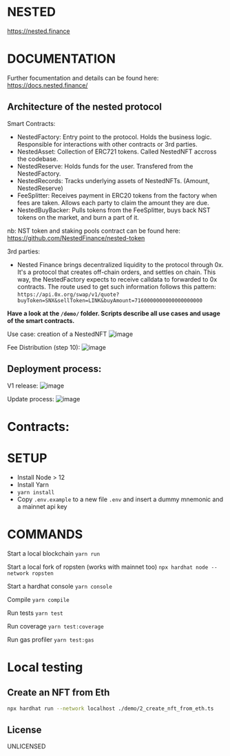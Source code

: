 # NESTED
https://nested.finance

# DOCUMENTATION
Further focumentation and details can be found here: https://docs.nested.finance/
## Architecture of the nested protocol

Smart Contracts:
- NestedFactory: Entry point to the protocol. Holds the business logic. Responsible for interactions with other contracts or 3rd parties.
- NestedAsset: Collection of ERC721 tokens. Called NestedNFT accross the codebase.
- NestedReserve: Holds funds for the user. Transfered from the NestedFactory.
- NestedRecords: Tracks underlying assets of NestedNFTs. (Amount, NestedReserve)
- FeeSplitter: Receives payment in ERC20 tokens from the factory when fees are taken. Allows each party to claim the amount they are due.
- NestedBuyBacker: Pulls tokens from the FeeSplitter, buys back NST tokens on the market, and burn a part of it.

nb: NST token and staking pools contract can be found here: https://github.com/NestedFinance/nested-token

3rd parties:
- Nested Finance brings decentralized liquidity to the protocol through 0x. It's a protocol that creates off-chain orders, and settles on chain. This way, the NestedFactory expects to receive calldata to forwarded to 0x contracts. The route used to get such information follows this pattern: `https://api.0x.org/swap/v1/quote?buyToken=SNX&sellToken=LINK&buyAmount=7160000000000000000000`

**Have a look at the `/demo/` folder. Scripts describe all use cases and usage of the smart contracts.**

Use case: creation of a NestedNFT
![image](https://user-images.githubusercontent.com/32484870/117845076-857c3580-b280-11eb-9bc7-8422b856ed92.png)

Fee Distribution (step 10):
![image](https://user-images.githubusercontent.com/32484870/117845162-962cab80-b280-11eb-9903-be91ccb41e2b.png)

## Deployment process:
V1 release:
![image](https://user-images.githubusercontent.com/32484870/117945404-94a9c480-b30e-11eb-9c83-c769f3370bbe.png)

Update process:
![image](https://user-images.githubusercontent.com/32484870/117845522-ec99ea00-b280-11eb-85b3-e5e80451529f.png)

# Contracts:

# SETUP
- Install Node > 12
- Install Yarn
- `yarn install`
- Copy `.env.example` to a new file `.env` and insert a dummy mnemonic and a mainnet api key

# COMMANDS
Start a local blockchain
`yarn run`

Start a local fork of ropsten (works with mainnet too)
`npx hardhat node --network ropsten`

Start a hardhat console
`yarn console`

Compile
`yarn compile`

Run tests
`yarn test`

Run coverage
`yarn test:coverage`

Run gas profiler
`yarn test:gas`

# Local testing


## Create an NFT from Eth

```bash
npx hardhat run --network localhost ./demo/2_create_nft_from_eth.ts
```

## License
UNLICENSED